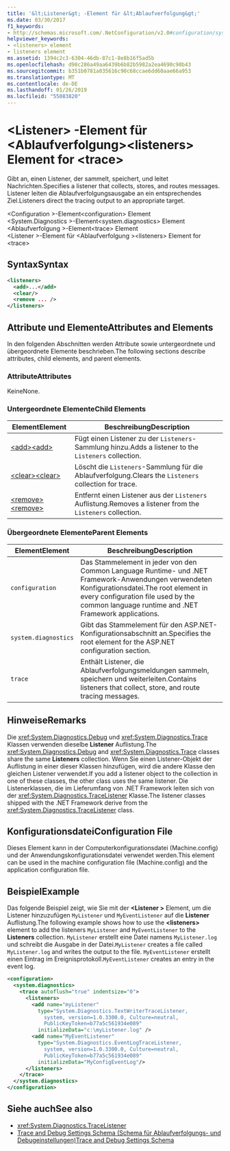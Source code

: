 ```yaml
---
title: '&lt;Listener&gt; -Element für &lt;Ablaufverfolgung&gt;'
ms.date: 03/30/2017
f1_keywords:
- http://schemas.microsoft.com/.NetConfiguration/v2.0#configuration/system.diagnostics/trace/listeners
helpviewer_keywords:
- <listeners> element
- listeners element
ms.assetid: 1394c2c3-6304-46db-87c1-8e8b16f5ad5b
ms.openlocfilehash: d98c286a49aa6439b6b82b5982a2ea4690c98b43
ms.sourcegitcommit: b351b0781a035616c90c68ccae6dd60aae66a953
ms.translationtype: MT
ms.contentlocale: de-DE
ms.lasthandoff: 01/26/2019
ms.locfileid: "55083820"
---
```

# <a name="ltlistenersgt-element-for-lttracegt"></a><span data-ttu-id="8a5dd-102">&lt;Listener&gt; -Element für &lt;Ablaufverfolgung&gt;</span><span class="sxs-lookup"><span data-stu-id="8a5dd-102">&lt;listeners&gt; Element for &lt;trace&gt;</span></span>
<span data-ttu-id="8a5dd-103">Gibt an, einen Listener, der sammelt, speichert, und leitet Nachrichten.</span><span class="sxs-lookup"><span data-stu-id="8a5dd-103">Specifies a listener that collects, stores, and routes messages.</span></span> <span data-ttu-id="8a5dd-104">Listener leiten die Ablaufverfolgungsausgabe an ein entsprechendes Ziel.</span><span class="sxs-lookup"><span data-stu-id="8a5dd-104">Listeners direct the tracing output to an appropriate target.</span></span>  
  
 <span data-ttu-id="8a5dd-105">\<Configuration >-Element</span><span class="sxs-lookup"><span data-stu-id="8a5dd-105">\<configuration> Element</span></span>  
<span data-ttu-id="8a5dd-106">\<System.Diagnostics >-Element</span><span class="sxs-lookup"><span data-stu-id="8a5dd-106">\<system.diagnostics> Element</span></span>  
<span data-ttu-id="8a5dd-107">\<Ablaufverfolgung >-Element</span><span class="sxs-lookup"><span data-stu-id="8a5dd-107">\<trace> Element</span></span>  
<span data-ttu-id="8a5dd-108">\<Listener >-Element für \<Ablaufverfolgung ></span><span class="sxs-lookup"><span data-stu-id="8a5dd-108">\<listeners> Element for \<trace></span></span>  
  
## <a name="syntax"></a><span data-ttu-id="8a5dd-109">Syntax</span><span class="sxs-lookup"><span data-stu-id="8a5dd-109">Syntax</span></span>  
  
```xml  
<listeners>   
  <add>...</add>  
  <clear/>  
  <remove ... />  
</listeners>  
```  
  
## <a name="attributes-and-elements"></a><span data-ttu-id="8a5dd-110">Attribute und Elemente</span><span class="sxs-lookup"><span data-stu-id="8a5dd-110">Attributes and Elements</span></span>  
 <span data-ttu-id="8a5dd-111">In den folgenden Abschnitten werden Attribute sowie untergeordnete und übergeordnete Elemente beschrieben.</span><span class="sxs-lookup"><span data-stu-id="8a5dd-111">The following sections describe attributes, child elements, and parent elements.</span></span>  
  
### <a name="attributes"></a><span data-ttu-id="8a5dd-112">Attribute</span><span class="sxs-lookup"><span data-stu-id="8a5dd-112">Attributes</span></span>  
 <span data-ttu-id="8a5dd-113">Keine</span><span class="sxs-lookup"><span data-stu-id="8a5dd-113">None.</span></span>  
  
### <a name="child-elements"></a><span data-ttu-id="8a5dd-114">Untergeordnete Elemente</span><span class="sxs-lookup"><span data-stu-id="8a5dd-114">Child Elements</span></span>  
  
|<span data-ttu-id="8a5dd-115">Element</span><span class="sxs-lookup"><span data-stu-id="8a5dd-115">Element</span></span>|<span data-ttu-id="8a5dd-116">Beschreibung</span><span class="sxs-lookup"><span data-stu-id="8a5dd-116">Description</span></span>|  
|-------------|-----------------|  
|[<span data-ttu-id="8a5dd-117">\<add></span><span class="sxs-lookup"><span data-stu-id="8a5dd-117">\<add></span></span>](../../../../../docs/framework/configure-apps/file-schema/trace-debug/add-element-for-listeners-for-trace.md)|<span data-ttu-id="8a5dd-118">Fügt einen Listener zu der `Listeners`-Sammlung hinzu.</span><span class="sxs-lookup"><span data-stu-id="8a5dd-118">Adds a listener to the `Listeners` collection.</span></span>|  
|[<span data-ttu-id="8a5dd-119">\<clear></span><span class="sxs-lookup"><span data-stu-id="8a5dd-119">\<clear></span></span>](../../../../../docs/framework/configure-apps/file-schema/trace-debug/clear-element-for-listeners-for-trace.md)|<span data-ttu-id="8a5dd-120">Löscht die `Listeners`-Sammlung für die Ablaufverfolgung.</span><span class="sxs-lookup"><span data-stu-id="8a5dd-120">Clears the `Listeners` collection for trace.</span></span>|  
|[<span data-ttu-id="8a5dd-121">\<remove></span><span class="sxs-lookup"><span data-stu-id="8a5dd-121">\<remove></span></span>](../../../../../docs/framework/configure-apps/file-schema/trace-debug/remove-element-for-listeners-for-trace.md)|<span data-ttu-id="8a5dd-122">Entfernt einen Listener aus der `Listeners` Auflistung.</span><span class="sxs-lookup"><span data-stu-id="8a5dd-122">Removes a listener from the `Listeners` collection.</span></span>|  
  
### <a name="parent-elements"></a><span data-ttu-id="8a5dd-123">Übergeordnete Elemente</span><span class="sxs-lookup"><span data-stu-id="8a5dd-123">Parent Elements</span></span>  
  
|<span data-ttu-id="8a5dd-124">Element</span><span class="sxs-lookup"><span data-stu-id="8a5dd-124">Element</span></span>|<span data-ttu-id="8a5dd-125">Beschreibung</span><span class="sxs-lookup"><span data-stu-id="8a5dd-125">Description</span></span>|  
|-------------|-----------------|  
|`configuration`|<span data-ttu-id="8a5dd-126">Das Stammelement in jeder von den Common Language Runtime- und .NET Framework-Anwendungen verwendeten Konfigurationsdatei.</span><span class="sxs-lookup"><span data-stu-id="8a5dd-126">The root element in every configuration file used by the common language runtime and .NET Framework applications.</span></span>|  
|`system.diagnostics`|<span data-ttu-id="8a5dd-127">Gibt das Stammelement für den ASP.NET-Konfigurationsabschnitt an.</span><span class="sxs-lookup"><span data-stu-id="8a5dd-127">Specifies the root element for the ASP.NET configuration section.</span></span>|  
|`trace`|<span data-ttu-id="8a5dd-128">Enthält Listener, die Ablaufverfolgungsmeldungen sammeln, speichern und weiterleiten.</span><span class="sxs-lookup"><span data-stu-id="8a5dd-128">Contains listeners that collect, store, and route tracing messages.</span></span>|  
  
## <a name="remarks"></a><span data-ttu-id="8a5dd-129">Hinweise</span><span class="sxs-lookup"><span data-stu-id="8a5dd-129">Remarks</span></span>  
 <span data-ttu-id="8a5dd-130">Die <xref:System.Diagnostics.Debug> und <xref:System.Diagnostics.Trace> Klassen verwenden dieselbe **Listener** Auflistung.</span><span class="sxs-lookup"><span data-stu-id="8a5dd-130">The <xref:System.Diagnostics.Debug> and <xref:System.Diagnostics.Trace> classes share the same **Listeners** collection.</span></span> <span data-ttu-id="8a5dd-131">Wenn Sie einen Listener-Objekt der Auflistung in einer dieser Klassen hinzufügen, wird die andere Klasse den gleichen Listener verwendet.</span><span class="sxs-lookup"><span data-stu-id="8a5dd-131">If you add a listener object to the collection in one of these classes, the other class uses the same listener.</span></span> <span data-ttu-id="8a5dd-132">Die Listenerklassen, die im Lieferumfang von .NET Framework leiten sich von der <xref:System.Diagnostics.TraceListener> Klasse.</span><span class="sxs-lookup"><span data-stu-id="8a5dd-132">The listener classes shipped with the .NET Framework derive from the <xref:System.Diagnostics.TraceListener> class.</span></span>  
  
## <a name="configuration-file"></a><span data-ttu-id="8a5dd-133">Konfigurationsdatei</span><span class="sxs-lookup"><span data-stu-id="8a5dd-133">Configuration File</span></span>  
 <span data-ttu-id="8a5dd-134">Dieses Element kann in der Computerkonfigurationsdatei (Machine.config) und der Anwendungskonfigurationsdatei verwendet werden.</span><span class="sxs-lookup"><span data-stu-id="8a5dd-134">This element can be used in the machine configuration file (Machine.config) and the application configuration file.</span></span>  
  
## <a name="example"></a><span data-ttu-id="8a5dd-135">Beispiel</span><span class="sxs-lookup"><span data-stu-id="8a5dd-135">Example</span></span>  
 <span data-ttu-id="8a5dd-136">Das folgende Beispiel zeigt, wie Sie mit der  **\<Listener >** Element, um die Listener hinzuzufügen `MyListener` und `MyEventListener` auf die **Listener** Auflistung.</span><span class="sxs-lookup"><span data-stu-id="8a5dd-136">The following example shows how to use the **\<listeners>** element to add the listeners `MyListener` and `MyEventListener` to the **Listeners** collection.</span></span> <span data-ttu-id="8a5dd-137">`MyListener` erstellt eine Datei namens `MyListener.log` und schreibt die Ausgabe in der Datei.</span><span class="sxs-lookup"><span data-stu-id="8a5dd-137">`MyListener` creates a file called `MyListener.log` and writes the output to the file.</span></span> <span data-ttu-id="8a5dd-138">`MyEventListener` erstellt einen Eintrag im Ereignisprotokoll.</span><span class="sxs-lookup"><span data-stu-id="8a5dd-138">`MyEventListener` creates an entry in the event log.</span></span>  
  
```xml  
<configuration>  
  <system.diagnostics>  
    <trace autoflush="true" indentsize="0">  
      <listeners>  
        <add name="myListener"   
          type="System.Diagnostics.TextWriterTraceListener,   
            system, version=1.0.3300.0, Culture=neutral,   
            PublicKeyToken=b77a5c561934e089"   
          initializeData="c:\myListener.log" />  
        <add name="MyEventListener"  
          type="System.Diagnostics.EventLogTraceListener,   
            system, version=1.0.3300.0, Culture=neutral,   
            PublicKeyToken=b77a5c561934e089"  
          initializeData="MyConfigEventLog"/>  
      </listeners>  
    </trace>  
  </system.diagnostics>  
</configuration>  
```  
  
## <a name="see-also"></a><span data-ttu-id="8a5dd-139">Siehe auch</span><span class="sxs-lookup"><span data-stu-id="8a5dd-139">See also</span></span>
- <xref:System.Diagnostics.TraceListener>
- [<span data-ttu-id="8a5dd-140">Trace and Debug Settings Schema (Schema für Ablaufverfolgungs- und Debugeinstellungen)</span><span class="sxs-lookup"><span data-stu-id="8a5dd-140">Trace and Debug Settings Schema</span></span>](../../../../../docs/framework/configure-apps/file-schema/trace-debug/index.md)
